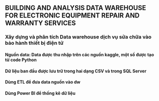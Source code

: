 ## BUILDING AND ANALYSIS  DATA WAREHOUSE FOR ELECTRONIC EQUIPMENT REPAIR AND WARRANTY SERVICES
### Xây dựng và phân tích Data warehouse dịch vụ sửa chữa vào bảo hành thiết bị điện tử
#### Nguồn data: Data được thu nhập trên các nguồn kaggle, một số được tạo từ code Python
#### Dữ liệu ban đầu được lưu trữ trong hai dạng CSV và trong SQL Server
#### Dùng ETL để đưa data nguồn vào dw 
#### Dùng Power BI để thống kê dữ liệu


